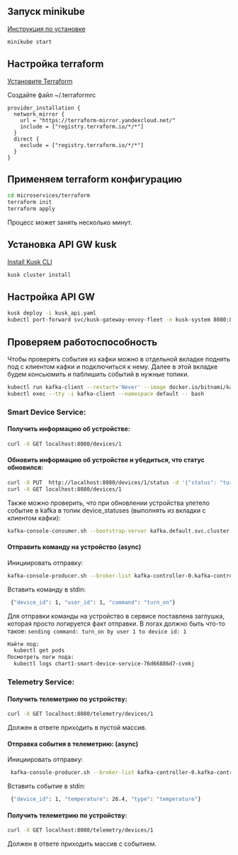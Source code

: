 ## Запуск minikube

[Инструкция по установке](https://minikube.sigs.k8s.io/docs/start/)

```bash
minikube start
```

## Настройка terraform

[Установите Terraform](https://yandex.cloud/ru/docs/tutorials/infrastructure-management/terraform-quickstart#install-terraform)

Создайте файл ~/.terraformrc

```hcl
provider_installation {
  network_mirror {
    url = "https://terraform-mirror.yandexcloud.net/"
    include = ["registry.terraform.io/*/*"]
  }
  direct {
    exclude = ["registry.terraform.io/*/*"]
  }
}
```

## Применяем terraform конфигурацию

```bash
cd microservices/terraform
terraform init
terraform apply
```
Процесс может занять несколько минут.

## Установка API GW kusk

[Install Kusk CLI](https://docs.kusk.io/getting-started/install-kusk-cli)

```bash
kusk cluster install
```

## Настройка API GW

```bash
kusk deploy -i kusk_api.yaml
kubectl port-forward svc/kusk-gateway-envoy-fleet -n kusk-system 8080:80
```

## Проверяем работоспособность
Чтобы проверять события из кафки можно в отдельной вкладке поднять под с клиентом кафки и подключиться к нему. Далее в этой вкладке будем консьюмить и паблишить событий в нужные топики.
```bash
kubectl run kafka-client --restart='Never' --image docker.io/bitnami/kafka:3.8.0-debian-12-r0 --namespace default --command -- sleep infinity
kubectl exec --tty -i kafka-client --namespace default -- bash
```

### Smart Device Service:

#### Получить информацию об устройстве:
```bash
curl -X GET localhost:8080/devices/1
```

#### Обновить информацию об устройстве и убедиться, что статус обновился:
```bash
curl -X PUT  http://localhost:8080/devices/1/status -d '{"status": "turn_on"}'
curl -X GET localhost:8080/devices/1
```
Также можно проверить, что при обновлении устройства улетело событие в kafka в топик device_statuses (выполнять из вкладки с клиентом кафки):
```bash
kafka-console-consumer.sh --bootstrap-server kafka.default.svc.cluster.local:9092 --topic device_statuses --from-beginning
```

#### Отправить команду на устройство (async)
Инициировать отправку:
```bash
kafka-console-producer.sh --broker-list kafka-controller-0.kafka-controller-headless.default.svc.cluster.local:9092,kafka-controller-1.kafka-controller-headless.default.svc.cluster.local:9092,kafka-controller-2.kafka-controller-headless.default.svc.cluster.local:9092 --topic device_commands
```
Вставить команду в stdin:
```bash
 {"device_id": 1, "user_id": 1, "command": "turn_on"}
```
Для отправки команды на устройство в сервисе поставлена заглушка, которая просто логируется факт отправки. В логах должно быть что-то такое:
`sending command: turn_on by user 1 to device id: 1`
```bash
Найти под:
  kubectl get pods
Посмотреть логи пода:
  kubectl logs chart1-smart-device-service-76d66886d7-cvmkj
```

### Telemetry Service:

#### Получить телеметрию по устройству:
```bash
curl -X GET localhost:8080/telemetry/devices/1
```
Должен в ответе приходить в пустой массив.

#### Отправка события в телеметрию: (async)
Инициировать отправку:
```bash
 kafka-console-producer.sh --broker-list kafka-controller-0.kafka-controller-headless.default.svc.cluster.local:9092,kafka-controller-1.kafka-controller-headless.default.svc.cluster.local:9092,kafka-controller-2.kafka-controller-headless.default.svc.cluster.local:9092 --topic sensor_data
```
Вставить событие в stdin:
```bash
 {"device_id": 1, "temperature": 26.4, "type": "temperature"}
```

#### Получить телеметрию по устройству:
```bash
curl -X GET localhost:8080/telemetry/devices/1
```
Должен в ответе приходить массив с событием.